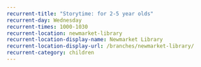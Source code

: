 ```yaml
---
recurrent-title: "Storytime: for 2-5 year olds"
recurrent-day: Wednesday
recurrent-times: 1000-1030
recurrent-location: newmarket-library
recurrent-location-display-name: Newmarket Library
recurrent-location-display-url: /branches/newmarket-library/
recurrent-category: children
---
```

